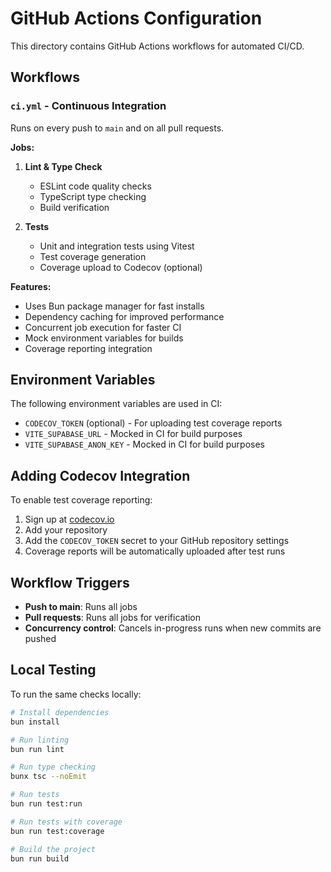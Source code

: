 # GitHub Actions Configuration

This directory contains GitHub Actions workflows for automated CI/CD.

## Workflows

### `ci.yml` - Continuous Integration

Runs on every push to `main` and on all pull requests.

**Jobs:**

1. **Lint & Type Check**
   - ESLint code quality checks
   - TypeScript type checking
   - Build verification

2. **Tests**
   - Unit and integration tests using Vitest
   - Test coverage generation
   - Coverage upload to Codecov (optional)

**Features:**
- Uses Bun package manager for fast installs
- Dependency caching for improved performance
- Concurrent job execution for faster CI
- Mock environment variables for builds
- Coverage reporting integration

## Environment Variables

The following environment variables are used in CI:

- `CODECOV_TOKEN` (optional) - For uploading test coverage reports
- `VITE_SUPABASE_URL` - Mocked in CI for build purposes
- `VITE_SUPABASE_ANON_KEY` - Mocked in CI for build purposes

## Adding Codecov Integration

To enable test coverage reporting:

1. Sign up at [codecov.io](https://codecov.io)
2. Add your repository
3. Add the `CODECOV_TOKEN` secret to your GitHub repository settings
4. Coverage reports will be automatically uploaded after test runs

## Workflow Triggers

- **Push to main**: Runs all jobs
- **Pull requests**: Runs all jobs for verification
- **Concurrency control**: Cancels in-progress runs when new commits are pushed

## Local Testing

To run the same checks locally:

```bash
# Install dependencies
bun install

# Run linting
bun run lint

# Run type checking
bunx tsc --noEmit

# Run tests
bun run test:run

# Run tests with coverage
bun run test:coverage

# Build the project
bun run build
```